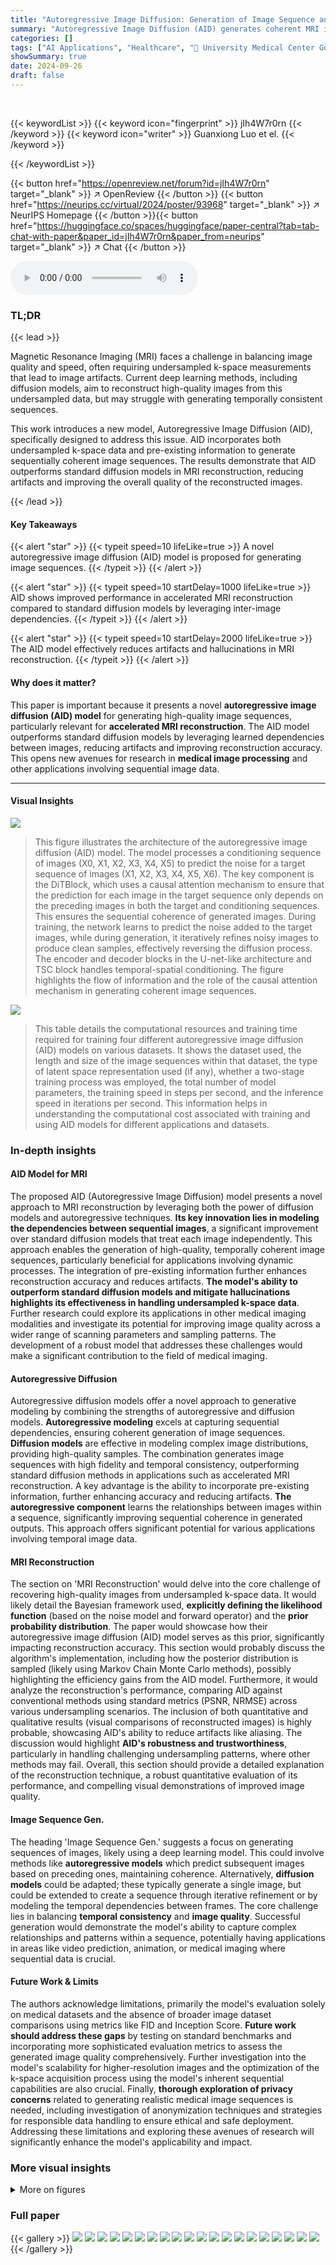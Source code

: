 ```yaml
---
title: "Autoregressive Image Diffusion: Generation of Image Sequence and Application in MRI"
summary: "Autoregressive Image Diffusion (AID) generates coherent MRI image sequences from undersampled data, outperforming standard diffusion models by exploiting inter-image dependencies."
categories: []
tags: ["AI Applications", "Healthcare", "🏢 University Medical Center Göttingen",]
showSummary: true
date: 2024-09-26
draft: false
---
```


<br>

{{< keywordList >}}
{{< keyword icon="fingerprint" >}} jIh4W7r0rn {{< /keyword >}}
{{< keyword icon="writer" >}} Guanxiong Luo et el. {{< /keyword >}}
 
{{< /keywordList >}}

{{< button href="https://openreview.net/forum?id=jIh4W7r0rn" target="_blank" >}}
↗ OpenReview
{{< /button >}}
{{< button href="https://neurips.cc/virtual/2024/poster/93968" target="_blank" >}}
↗ NeurIPS Homepage
{{< /button >}}{{< button href="https://huggingface.co/spaces/huggingface/paper-central?tab=tab-chat-with-paper&paper_id=jIh4W7r0rn&paper_from=neurips" target="_blank" >}}
↗ Chat
{{< /button >}}



<audio controls>
    <source src="https://ai-paper-reviewer.com/jIh4W7r0rn/podcast.wav" type="audio/wav">
    Your browser does not support the audio element.
</audio>


### TL;DR


{{< lead >}}

Magnetic Resonance Imaging (MRI) faces a challenge in balancing image quality and speed, often requiring undersampled k-space measurements that lead to image artifacts.  Current deep learning methods, including diffusion models, aim to reconstruct high-quality images from this undersampled data, but may struggle with generating temporally consistent sequences. 

This work introduces a new model, Autoregressive Image Diffusion (AID), specifically designed to address this issue.  AID incorporates both undersampled k-space data and pre-existing information to generate sequentially coherent image sequences.  The results demonstrate that AID outperforms standard diffusion models in MRI reconstruction, reducing artifacts and improving the overall quality of the reconstructed images.

{{< /lead >}}


#### Key Takeaways

{{< alert "star" >}}
{{< typeit speed=10 lifeLike=true >}} A novel autoregressive image diffusion (AID) model is proposed for generating image sequences. {{< /typeit >}}
{{< /alert >}}

{{< alert "star" >}}
{{< typeit speed=10 startDelay=1000 lifeLike=true >}} AID shows improved performance in accelerated MRI reconstruction compared to standard diffusion models by leveraging inter-image dependencies. {{< /typeit >}}
{{< /alert >}}

{{< alert "star" >}}
{{< typeit speed=10 startDelay=2000 lifeLike=true >}} The AID model effectively reduces artifacts and hallucinations in MRI reconstruction. {{< /typeit >}}
{{< /alert >}}

#### Why does it matter?
This paper is important because it presents a novel **autoregressive image diffusion (AID) model** for generating high-quality image sequences, particularly relevant for **accelerated MRI reconstruction**.  The AID model outperforms standard diffusion models by leveraging learned dependencies between images, reducing artifacts and improving reconstruction accuracy. This opens new avenues for research in **medical image processing** and other applications involving sequential image data.

------
#### Visual Insights



![](https://ai-paper-reviewer.com/jIh4W7r0rn/figures_2_1.jpg)

> This figure illustrates the architecture of the autoregressive image diffusion (AID) model.  The model processes a conditioning sequence of images (X0, X1, X2, X3, X4, X5) to predict the noise for a target sequence of images (X1, X2, X3, X4, X5, X6).  The key component is the DiTBlock, which uses a causal attention mechanism to ensure that the prediction for each image in the target sequence only depends on the preceding images in both the target and conditioning sequences. This ensures the sequential coherence of generated images. During training, the network learns to predict the noise added to the target images, while during generation, it iteratively refines noisy images to produce clean samples, effectively reversing the diffusion process. The encoder and decoder blocks in the U-net-like architecture and TSC block handles temporal-spatial conditioning. The figure highlights the flow of information and the role of the causal attention mechanism in generating coherent image sequences.





![](https://ai-paper-reviewer.com/jIh4W7r0rn/tables_16_1.jpg)

> This table details the computational resources and training time required for training four different autoregressive image diffusion (AID) models on various datasets.  It shows the dataset used, the length and size of the image sequences within that dataset, the type of latent space representation used (if any), whether a two-stage training process was employed, the total number of model parameters, the training speed in steps per second, and the inference speed in iterations per second. This information helps in understanding the computational cost associated with training and using AID models for different applications and datasets.





### In-depth insights


#### AID Model for MRI
The proposed AID (Autoregressive Image Diffusion) model presents a novel approach to MRI reconstruction by leveraging both the power of diffusion models and autoregressive techniques.  **Its key innovation lies in modeling the dependencies between sequential images**, a significant improvement over standard diffusion models that treat each image independently. This approach enables the generation of high-quality, temporally coherent image sequences, particularly beneficial for applications involving dynamic processes. The integration of pre-existing information further enhances reconstruction accuracy and reduces artifacts.  **The model's ability to outperform standard diffusion models and mitigate hallucinations highlights its effectiveness in handling undersampled k-space data**.  Further research could explore its applications in other medical imaging modalities and investigate its potential for improving image quality across a wider range of scanning parameters and sampling patterns. The development of a robust model that addresses these challenges would make a significant contribution to the field of medical imaging.

#### Autoregressive Diffusion
Autoregressive diffusion models offer a novel approach to generative modeling by combining the strengths of autoregressive and diffusion models.  **Autoregressive modeling** excels at capturing sequential dependencies, ensuring coherent generation of image sequences.  **Diffusion models** are effective in modeling complex image distributions, providing high-quality samples. The combination generates image sequences with high fidelity and temporal consistency, outperforming standard diffusion methods in applications such as accelerated MRI reconstruction.  A key advantage is the ability to incorporate pre-existing information, further enhancing accuracy and reducing artifacts. **The autoregressive component** learns the relationships between images within a sequence, significantly improving sequential coherence in generated outputs. This approach offers significant potential for various applications involving temporal image data.

#### MRI Reconstruction
The section on 'MRI Reconstruction' would delve into the core challenge of recovering high-quality images from undersampled k-space data.  It would likely detail the Bayesian framework used, **explicitly defining the likelihood function** (based on the noise model and forward operator) and the **prior probability distribution**. The paper would showcase how their autoregressive image diffusion (AID) model serves as this prior, significantly impacting reconstruction accuracy. This section would probably discuss the algorithm's implementation, including how the posterior distribution is sampled (likely using Markov Chain Monte Carlo methods), possibly highlighting the efficiency gains from the AID model.  Furthermore, it would analyze the reconstruction's performance, comparing AID against conventional methods using standard metrics (PSNR, NRMSE) across various undersampling scenarios. The inclusion of both quantitative and qualitative results (visual comparisons of reconstructed images) is highly probable, showcasing AID's ability to reduce artifacts like aliasing.  The discussion would highlight **AID's robustness and trustworthiness**, particularly in handling challenging undersampling patterns, where other methods may fail. Overall, this section should provide a detailed explanation of the reconstruction technique, a robust quantitative evaluation of its performance, and compelling visual demonstrations of improved image quality.

#### Image Sequence Gen.
The heading 'Image Sequence Gen.' suggests a focus on generating sequences of images, likely using a deep learning model.  This could involve methods like **autoregressive models** which predict subsequent images based on preceding ones, maintaining coherence.  Alternatively, **diffusion models** could be adapted; these typically generate a single image, but could be extended to create a sequence through iterative refinement or by modeling the temporal dependencies between frames. The core challenge lies in balancing **temporal consistency** and **image quality**.  Successful generation would demonstrate the model's ability to capture complex relationships and patterns within a sequence, potentially having applications in areas like video prediction, animation, or medical imaging where sequential data is crucial.

#### Future Work & Limits
The authors acknowledge limitations, primarily the model's evaluation solely on medical datasets and the absence of broader image dataset comparisons using metrics like FID and Inception Score.  **Future work should address these gaps** by testing on standard benchmarks and incorporating more sophisticated evaluation metrics to assess the generated image quality comprehensively.  Further investigation into the model's scalability for higher-resolution images and the optimization of the k-space acquisition process using the model's inherent sequential capabilities are also crucial.  Finally, **thorough exploration of privacy concerns** related to generating realistic medical image sequences is needed, including investigation of anonymization techniques and strategies for responsible data handling to ensure ethical and safe deployment.  Addressing these limitations and exploring these avenues of research will significantly enhance the model's applicability and impact.


### More visual insights

<details>
<summary>More on figures
</summary>


![](https://ai-paper-reviewer.com/jIh4W7r0rn/figures_6_1.jpg)

> This figure shows the results of two different sampling methods used to generate image sequences: retrospective sampling and prospective sampling.  Retrospective sampling starts with a given sequence of images and generates a new sequence based on this initial sequence.  Prospective sampling uses a sliding window that updates with each generated image; the earliest image is removed as a new one is added. The top row in each part shows the initial sequence used for generation (a) or the starting window (b). The bottom row shows the generated sequences.  The images demonstrate the model's ability to generate both coherent and consistent image sequences using both methods.


![](https://ai-paper-reviewer.com/jIh4W7r0rn/figures_6_2.jpg)

> This figure shows the results of two different sampling methods used to generate image sequences.  In (a), retrospective sampling is used, which generates a new sequence based on a given sequence. The first row shows the initial sequence, and the second row displays the generated sequence. In (b), prospective sampling is used, which generates a sequence by iteratively updating a sliding window of images. The initial sequence is shown, and the generated sequence is displayed extending this initial sequence. This demonstrates the model's ability to generate coherent image sequences using both methods, highlighting the differences between the two sampling approaches.


![](https://ai-paper-reviewer.com/jIh4W7r0rn/figures_7_1.jpg)

> This figure shows the results of an experiment designed to compare the performance of the autoregressive image diffusion (AID) model and a standard diffusion model (Guide) in reconstructing a single-coil image from undersampled k-space data.  Panel (a) displays the folded single-coil image resulting from two-times undersampling. Panel (b) presents a comparison of the reconstruction results. The top row shows the results for the AID model, and the bottom row shows the results for the Guide model. The 'Error' column shows the difference between the reconstructed image and the reference image (reconstructed from fully sampled k-space data). The 'Mean+Std' column displays the mean of the reconstructed images with the confidence interval based on the standard deviation, indicating the uncertainty in the reconstruction. The 'Mean' column shows the average of the reconstructed images, and the 'Reference' column shows the reference image. The comparison demonstrates that the AID model significantly reduces the errors in the folding artifact regions compared to the Guide model, leading to a more trustworthy reconstruction.


![](https://ai-paper-reviewer.com/jIh4W7r0rn/figures_8_1.jpg)

> This figure compares the performance of three different models (AID, Guide, and CSGM) in reconstructing images from twelve times undersampled k-space data.  Two types of sampling masks were used: equispaced and random, each with and without autocalibration signals (ACS).  The results are presented in terms of Peak Signal-to-Noise Ratio (PSNR) and Normalized Root Mean Square Error (NRMSE).  Higher PSNR values indicate better reconstruction quality, while lower NRMSE values indicate less error.


![](https://ai-paper-reviewer.com/jIh4W7r0rn/figures_8_2.jpg)

> This figure compares the performance of three different models (AID, Guide, and CSGM) in reconstructing images from twelve-times undersampled k-space data.  Two types of sampling masks were used: equispaced and random, each with and without autocalibration signals (ACS).  The results are presented in terms of peak signal-to-noise ratio (PSNR) and normalized root-mean-square error (NRMSE). Higher PSNR values and lower NRMSE values indicate better reconstruction quality. The figure shows that the AID model generally outperforms the other two models across different sampling strategies.


![](https://ai-paper-reviewer.com/jIh4W7r0rn/figures_13_1.jpg)

> This figure illustrates the architecture of the autoregressive image diffusion (AID) model.  The AID model processes a sequence of images.  It uses an encoder-decoder structure with a transformer-based block (DiTBlock) that incorporates causal attention to model the dependencies between consecutive images in the sequence.  During training, the network learns to predict the noise added to each image in the sequence based on the preceding images. During generation, it uses this learned relationship to iteratively refine a noisy image to produce a clean image, adding each new clean image to the input sequence before processing the next one.  This allows generation of coherent image sequences.


![](https://ai-paper-reviewer.com/jIh4W7r0rn/figures_13_2.jpg)

> This figure illustrates how the signal detected by each coil in an MRI scanner is weighted by its sensitivity profile (spatial sensitivity pattern).  The sensitivity profile describes how strongly the coil picks up signals from different locations within the imaged object. This results in variations in signal intensity across the coil images (shown as dark and bright areas). The final, high-quality image (ground truth) is reconstructed by combining these coil images, effectively compensating for individual coil sensitivity differences.


![](https://ai-paper-reviewer.com/jIh4W7r0rn/figures_14_1.jpg)

> This figure demonstrates two methods for generating image sequences using the autoregressive image diffusion model.  (a) shows retrospective sampling, where a new sequence is generated based on a given sequence. The top row displays the given sequence (conditioning sequence), and the bottom row displays the generated sequence. (b) shows prospective sampling, where a sliding window is used, adding newly generated images and removing the oldest ones iteratively. The given sequence acts as an initial condition. The figure highlights the model's ability to generate coherent and visually similar image sequences using both methods.


![](https://ai-paper-reviewer.com/jIh4W7r0rn/figures_14_2.jpg)

> This figure shows the results of retrospective sampling from the autoregressive image diffusion (AID) model trained on a cardiac dataset. Retrospective sampling involves using a pre-existing sequence of images to generate a new sequence of images by iteratively refining a noisy image input. The figure displays multiple volumes (sequences) of retrospective images, demonstrating the model's ability to generate sequentially coherent and realistic images based on the provided conditioning sequences.


![](https://ai-paper-reviewer.com/jIh4W7r0rn/figures_15_1.jpg)

> This figure shows the quantitative comparison of image reconstruction performance between the proposed autoregressive image diffusion (AID) model and two other methods: a standard diffusion model (Guide) and a score-based generative model (CSGM).  The comparison is based on two metrics, Peak Signal-to-Noise Ratio (PSNR) and Normalized Root Mean Square Error (NRMSE), and is performed on data with different sampling patterns (equispaced and random).  Higher PSNR and lower NRMSE values indicate better reconstruction quality. The results clearly demonstrate that the AID model outperforms the other two methods across various sampling conditions.


![](https://ai-paper-reviewer.com/jIh4W7r0rn/figures_16_1.jpg)

> This figure compares the image reconstruction results of different methods (AID, Guide, Zero-filled) from 12 times undersampled k-space data with and without ACS lines using equispaced and random sampling masks.  The last column provides the reference image reconstructed from fully sampled data and the corresponding sampling mask used. Red arrows highlight artifacts present in some of the reconstructions.


![](https://ai-paper-reviewer.com/jIh4W7r0rn/figures_17_1.jpg)

> This figure illustrates the architecture of the Autoregressive Image Diffusion (AID) model.  The diagram shows how the model processes a sequence of images.  It highlights the key components: the DiTBlock (with causal attention to ensure that each image is conditioned on previous images in the sequence), encoder and decoder blocks, and MLPs. The process of noise prediction during training and iterative refinement during generation is visually represented.  The figure also displays the tensor shapes at various stages of the process.


![](https://ai-paper-reviewer.com/jIh4W7r0rn/figures_17_2.jpg)

> This figure shows a sequence of images generated using the autoregressive image diffusion model trained on a UAV dataset. The sequence demonstrates the model's ability to generate temporally coherent images by capturing subtle changes in the water surface's lighting over time.  Each frame in the sequence depicts an aerial view of a rural landscape, providing a visual representation of how the model learns and reproduces sequential patterns.


![](https://ai-paper-reviewer.com/jIh4W7r0rn/figures_17_3.jpg)

> This figure demonstrates the temporal consistency of the image sequences generated by the AID model trained on different datasets. The first two columns showcase sagittal and coronal views of a brain image sequence, highlighting the changes in brain structure. The next column displays the x-t plane of a cardiac image sequence, illustrating the heart's activity over time. The final two columns show both a generated and a real x-t plane of a UAV image sequence, representing the changes in an aerial landscape over time. The generated sequence is largely consistent with the real one but shows some artifacts.


</details>






### Full paper

{{< gallery >}}
<img src="https://ai-paper-reviewer.com/jIh4W7r0rn/1.png" class="grid-w50 md:grid-w33 xl:grid-w25" />
<img src="https://ai-paper-reviewer.com/jIh4W7r0rn/2.png" class="grid-w50 md:grid-w33 xl:grid-w25" />
<img src="https://ai-paper-reviewer.com/jIh4W7r0rn/3.png" class="grid-w50 md:grid-w33 xl:grid-w25" />
<img src="https://ai-paper-reviewer.com/jIh4W7r0rn/4.png" class="grid-w50 md:grid-w33 xl:grid-w25" />
<img src="https://ai-paper-reviewer.com/jIh4W7r0rn/5.png" class="grid-w50 md:grid-w33 xl:grid-w25" />
<img src="https://ai-paper-reviewer.com/jIh4W7r0rn/6.png" class="grid-w50 md:grid-w33 xl:grid-w25" />
<img src="https://ai-paper-reviewer.com/jIh4W7r0rn/7.png" class="grid-w50 md:grid-w33 xl:grid-w25" />
<img src="https://ai-paper-reviewer.com/jIh4W7r0rn/8.png" class="grid-w50 md:grid-w33 xl:grid-w25" />
<img src="https://ai-paper-reviewer.com/jIh4W7r0rn/9.png" class="grid-w50 md:grid-w33 xl:grid-w25" />
<img src="https://ai-paper-reviewer.com/jIh4W7r0rn/10.png" class="grid-w50 md:grid-w33 xl:grid-w25" />
<img src="https://ai-paper-reviewer.com/jIh4W7r0rn/11.png" class="grid-w50 md:grid-w33 xl:grid-w25" />
<img src="https://ai-paper-reviewer.com/jIh4W7r0rn/12.png" class="grid-w50 md:grid-w33 xl:grid-w25" />
<img src="https://ai-paper-reviewer.com/jIh4W7r0rn/13.png" class="grid-w50 md:grid-w33 xl:grid-w25" />
<img src="https://ai-paper-reviewer.com/jIh4W7r0rn/14.png" class="grid-w50 md:grid-w33 xl:grid-w25" />
<img src="https://ai-paper-reviewer.com/jIh4W7r0rn/15.png" class="grid-w50 md:grid-w33 xl:grid-w25" />
<img src="https://ai-paper-reviewer.com/jIh4W7r0rn/16.png" class="grid-w50 md:grid-w33 xl:grid-w25" />
<img src="https://ai-paper-reviewer.com/jIh4W7r0rn/17.png" class="grid-w50 md:grid-w33 xl:grid-w25" />
<img src="https://ai-paper-reviewer.com/jIh4W7r0rn/18.png" class="grid-w50 md:grid-w33 xl:grid-w25" />
<img src="https://ai-paper-reviewer.com/jIh4W7r0rn/19.png" class="grid-w50 md:grid-w33 xl:grid-w25" />
<img src="https://ai-paper-reviewer.com/jIh4W7r0rn/20.png" class="grid-w50 md:grid-w33 xl:grid-w25" />
{{< /gallery >}}
